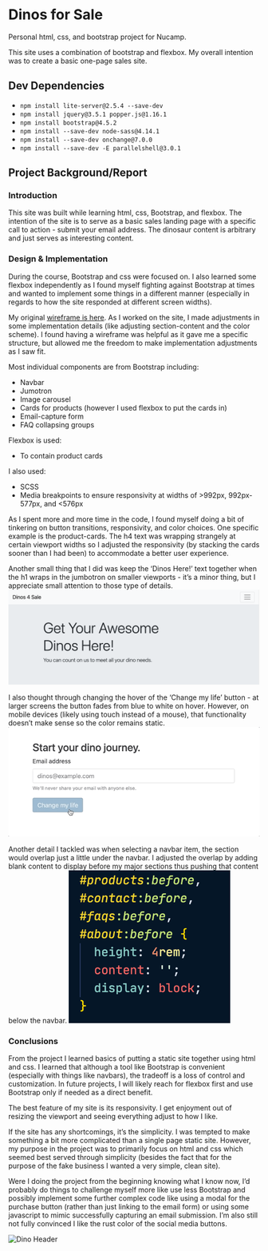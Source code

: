 # Dinos for Sale

Personal html, css, and bootstrap project for Nucamp.

This site uses a combination of bootstrap and flexbox. My overall intention was to create a basic one-page sales site.

## Dev Dependencies

- `npm install lite-server@2.5.4 --save-dev`
- `npm install jquery@3.5.1 popper.js@1.16.1`
- `npm install bootstrap@4.5.2`
- `npm install --save-dev node-sass@4.14.1`
- `npm install --save-dev onchange@7.0.0`
- `npm install --save-dev -E parallelshell@3.0.1`

## Project Background/Report

### Introduction

This site was built while learning html, css, Bootstrap, and flexbox. The intention of the site is to serve as a basic sales landing page with a specific call to action - submit your email address. The dinosaur content is arbitrary and just serves as interesting content.

### Design & Implementation

During the course, Bootstrap and css were focused on. I also learned some flexbox independently as I found myself fighting against Bootstrap at times and wanted to implement some things in a different manner (especially in regards to how the site responded at different screen widths).

My original [wireframe is here](https://www.figma.com/file/VEuehsoE4nMfueOlpC0V8s/Dinos-for-Sale-Wireframe?node-id=281170%3A448). As I worked on the site, I made adjustments in some implementation details (like adjusting section-content and the color scheme). I found having a wireframe was helpful as it gave me a specific structure, but allowed me the freedom to make implementation adjustments as I saw fit.

Most individual components are from Bootstrap including:

- Navbar
- Jumotron
- Image carousel
- Cards for products (however I used flexbox to put the cards in)
- Email-capture form
- FAQ collapsing groups

Flexbox is used:

- To contain product cards

I also used:

- SCSS
- Media breakpoints to ensure responsivity at widths of >992px, 992px-577px, and <576px

As I spent more and more time in the code, I found myself doing a bit of tinkering on button transitions, responsivity, and color choices. One specific example is the product-cards. The h4 text was wrapping strangely at certain viewport widths so I adjusted the responsivity (by stacking the cards sooner than I had been) to accommodate a better user experience.

Another small thing that I did was keep the ‘Dinos Here!’ text together when the h1 wraps in the jumbotron on smaller viewports - it’s a minor thing, but I appreciate small attention to those type of details.
![Dino Header](images/readme-images/jumbotron-header.png)

I also thought through changing the hover of the ‘Change my life’ button - at larger screens the button fades from blue to white on hover. However, on mobile devices (likely using touch instead of a mouse), that functionality doesn’t make sense so the color remains static.
![Submit button animation](images/readme-images/button-hover.gif)

Another detail I tackled was when selecting a navbar item, the section would overlap just a little under the navbar. I adjusted the overlap by adding blank content to display before my major sections thus pushing that content below the navbar.
![Css code snippet](images/readme-images/css-section-offset.png)

### Conclusions

From the project I learned basics of putting a static site together using html and css. I learned that although a tool like Bootstrap is convenient (especially with things like navbars), the tradeoff is a loss of control and customization. In future projects, I will likely reach for flexbox first and use Bootstrap only if needed as a direct benefit.

The best feature of my site is its responsivity. I get enjoyment out of resizing the viewport and seeing everything adjust to how I like.

If the site has any shortcomings, it’s the simplicity. I was tempted to make something a bit more complicated than a single page static site. However, my purpose in the project was to primarily focus on html and css which seemed best served through simplicity (besides the fact that for the purpose of the fake business I wanted a very simple, clean site).

Were I doing the project from the beginning knowing what I know now, I’d probably do things to challenge myself more like use less Bootstrap and possibly implement some further complex code like using a modal for the purchase button (rather than just linking to the email form) or using some javascript to mimic successfully capturing an email submission. I’m also still not fully convinced I like the rust color of the social media buttons.

![Dino Header](images/readme-images/full-site.png)
